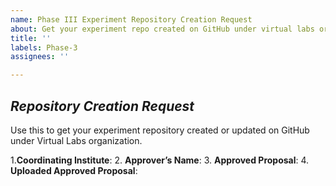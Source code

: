 ```yaml
---
name: Phase III Experiment Repository Creation Request
about: Get your experiment repo created on GitHub under virtual labs organization.
title: ''
labels: Phase-3
assignees: ''

---
```


## *Repository Creation Request*
Use this to get your experiment repository created or updated on GitHub under Virtual Labs organization.

1.**Coordinating Institute**:<!--Your institute name -->
2. **Approver’s Name**:<!--Name of the approver-->
3. **Approved Proposal**:<!--Please upload the PDF of the approved proposal-->
4. **Uploaded Approved Proposal**:<!--Yes/No-->
